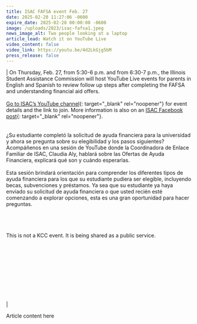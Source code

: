 ```yaml
---
title: ISAC FAFSA event Feb. 27
date: 2025-02-20 11:27:06 -0600
expire_date: 2025-02-28 00:00:00 -0600
image: /uploads/2023/isac-fafsa1.jpeg
news_image_alt: Two people looking at a laptop
article_lead: Watch it on YouTube Live
video_content: false
video_link: https://youtu.be/4d2LkGjg5bM
press_release: false
---
```

| On Thursday, Feb. 27, from 5:30-6 p.m. and from 6:30-7 p.m., the Illinois Student Assistance Commission will host YouTube Live events for parents in English and Spanish to review follow up steps after completing the FAFSA and understanding financial aid offers.<br><br>[Go to ISAC’s YouTube channel](https://www.youtube.com/@ISACvid/streams "Use this link"){: target="_blank" rel="noopener"} for event details and the link to join. More information is also on an [ISAC Facebook post](https://www.facebook.com/share/p/1BjwCxrgAt/ "ISAC Facebook post"){: target="_blank" rel="noopener"}.<br><br><br>¿Su estudiante completó la solicitud de ayuda financiera para la universidad y ahora se pregunta sobre su elegibilidad y los pasos siguientes? Acompáñenos en una sesión de YouTube donde la Coordinadora de Enlace Familiar de ISAC, Claudia Aly, hablará sobre las Ofertas de Ayuda Financiera, explicará qué son y cuándo esperarlas. <br><br>Esta sesión brindará orientación para comprender los diferentes tipos de ayuda financiera para los que su estudiante pudiera ser elegible, incluyendo becas, subvenciones y préstamos. Ya sea que su estudiante ya haya enviado su solicitud de ayuda financiera o que usted recién esté comenzando a explorar opciones, esta es una gran oportunidad para hacer preguntas.<br><br><br><br><br>This is not a KCC event. It is being shared as a public service.<br><br><br><br><br><br><br><br><br><br><br> |

Article content here